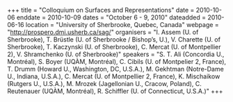 +++
title = "Colloquium on Surfaces and Representations"
date = 2010-10-06
enddate = 2010-10-09
dates = "October 6 - 9, 2010"
dateadded = 2010-06-16
location = "University of Sherbrooke, Quebec, Canada"
webpage = "http://prospero.dmi.usherb.ca/sag/"
organisers = "I. Assem (U. of Sherbrooke), T. Brüstle (U. of Sherbrooke / Bishop’s, U.), V. Charette (U. of Sherbrooke), T. Kaczynski (U. of Sherbrooke), C. Mercat (U. of Montpellier 2), V. Shramchenko (U. of Sherbrooke)"
speakers = "S. T. Ali (Concordia U., Montréal), S. Boyer (UQÀM, Montréal), C. Cibils (U. of Montpelier 2, France), T. Drumm (Howard U., Washington, DC, U.S.A.), M. Gekhtman (Notre-Dame U., Indiana, U.S.A.), C. Mercat (U. of Montpellier 2, France), K. Mischaikow (Rutgers U., U.S.A.), M. Mrozek (Jagellonian U., Cracow, Poland), C. Reutenauer (UQÀM, Montréal), R. Schiffler (U. of Connecticut, U.S.A.)"
+++
